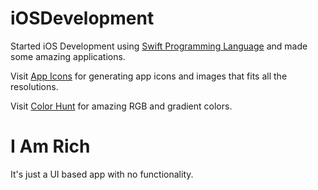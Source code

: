 # iOSDevelopment

Started iOS Development using [Swift Programming Language](https://www.swift.org) and made some amazing applications.

Visit [App Icons](https://www.appicon.co) for generating app icons and images that fits all the resolutions.

Visit [Color Hunt](https://colorhunt.co) for amazing RGB and gradient colors.

# I Am Rich

It's just a UI based app with no functionality.

